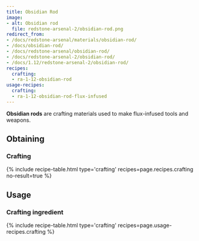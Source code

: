 ```yaml
---
title: Obsidian Rod
image:
- alt: Obsidian rod
  file: redstone-arsenal-2/obsidian-rod.png
redirect_from:
- /docs/redstone-arsenal/materials/obsidian-rod/
- /docs/obsidian-rod/
- /docs/redstone-arsenal/obsidian-rod/
- /docs/redstone-arsenal-2/obsidian-rod/
- /docs/1.12/redstone-arsenal-2/obsidian-rod/
recipes:
  crafting:
  - ra-1-12-obsidian-rod
usage-recipes:
  crafting:
  - ra-1-12-obsidian-rod-flux-infused
---
```


**Obsidian rods** are crafting materials used to make flux-infused tools and
weapons.


Obtaining
---------

### Crafting
{% include recipe-table.html type='crafting' recipes=page.recipes.crafting no-result=true %}


Usage
-----

### Crafting ingredient
{% include recipe-table.html type='crafting' recipes=page.usage-recipes.crafting %}
